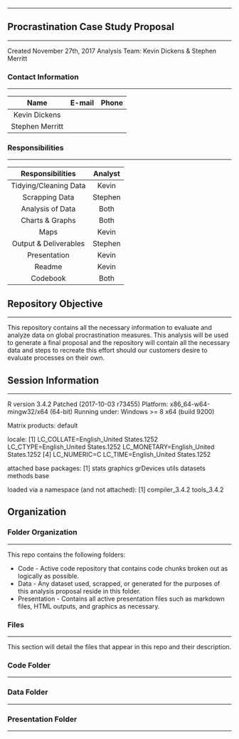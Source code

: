 ***
## Procrastination Case Study Proposal
---
Created November 27th, 2017
Analysis Team:  Kevin Dickens & Stephen Merritt

### Contact Information 
---
| Name | E-mail | Phone |
| :-----: | :-----: | :-----: |
| Kevin Dickens | 
| Stephen Merritt | 

### Responsibilities
---
| Responsibilities | Analyst |
| :--------------: | :-----: |
| Tidying/Cleaning Data | Kevin |
| Scrapping Data | Stephen |
| Analysis of Data | Both |
| Charts & Graphs | Both |
| Maps | Kevin |
| Output & Deliverables | Stephen |
| Presentation | Kevin |
| Readme | Kevin |
| Codebook | Both |

## Repository Objective
---
This repository contains all the necessary information to evaluate and analyze data on global procrastination measures.  This analysis will be used to generate a final proposal and the repository will contain all the necessary data and steps to recreate this effort should our customers desire to evaluate processes on their own.

## Session Information
---
R version 3.4.2 Patched (2017-10-03 r73455)
Platform: x86_64-w64-mingw32/x64 (64-bit)
Running under: Windows >= 8 x64 (build 9200)

Matrix products: default

locale:
[1] LC_COLLATE=English_United States.1252  LC_CTYPE=English_United States.1252    LC_MONETARY=English_United States.1252
[4] LC_NUMERIC=C                           LC_TIME=English_United States.1252    

attached base packages:
[1] stats     graphics  grDevices utils     datasets  methods   base     

loaded via a namespace (and not attached):
[1] compiler_3.4.2 tools_3.4.2

## Organization
### Folder Organization
---
This repo contains the following folders:
* Code - Active code repository that contains code chunks broken out as logically as possible.
* Data - Any dataset used, scrapped, or generated for the purposes of this analysis proposal reside in this folder.
* Presentation - Contains all active presentation files such as markdown files, HTML outputs, and graphics as necessary.

### Files
---
This section will detail the files that appear in this repo and their description.

### Code Folder
---

### Data Folder
---

### Presentation Folder
---
